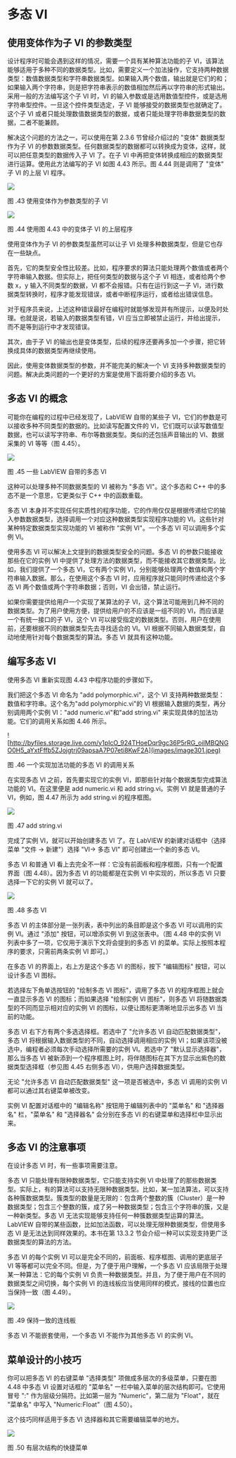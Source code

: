 # 多态 VI

## 使用变体作为子 VI 的参数类型

设计程序时可能会遇到这样的情况，需要一个具有某种算法功能的子 VI，该算法能够适用于多种不同的数据类型。比如，需要定义一个加法操作，它支持两种数据类型：数值数据类型和字符串数据类型。如果输入两个数值，输出就是它们的和；如果输入两个字符串，则是把字符串表示的数值相加然后再以字符串的形式输出。采用一般的方法编写这个子 VI 时，VI 的输入参数或是选用数值型控件，或是选用字符串型控件。一旦这个控件类型选定，子 VI 能够接受的数据类型也就确定了。这个子 VI 或者只能处理数值数据类型的数据，或者只能处理字符串数据类型的数据，二者不能兼顾。

解决这个问题的方法之一，可以使用在第 2.3.6 节曾经介绍过的 "变体" 数据类型作为子 VI 的参数数据类型。任何数据类型的数据都可以转换成为变体，这样，就可以把任意类型的数据传入子 VI 了。在子 VI 中再把变体转换成相应的数据类型进行运算。使用此方法编写的子 VI 如图
4.43 所示。图 4.44 则是调用了 "变体" 子 VI 的上层 VI 程序。

![](images/image298.png)

图 .43 使用变体作为参数类型的子 VI

![](images/image299.png)

图 .44 使用图 4.43 中的变体子 VI 的上层程序

使用变体作为子 VI 的参数类型虽然可以让子 VI 处理多种数据类型，但是它也存在一些缺点。

首先，它的类型安全性比较差。比如，程序要求的算法只能处理两个数值或者两个字符串输入数据。但实际上，把任何类型的数据与这个子 VI 相连，或者给两个参数 x，y 输入不同类型的数据，VI 都不会报错。只有在运行到这一子 VI，进行数据类型转换时，程序才能发现错误，或者中断程序运行，或者给出错误信息。

对于程序员来说，上述这种错误最好在编程时就能够发现并有所提示，以便及时处理。也就是说，若输入的数据类型有错，VI 应当立即被禁止运行，并给出提示，而不是等到运行中才发现错误。

其次，由于子 VI 的输出也是变体类型，后续的程序还要再多加一个步骤，把它转换成具体的数据类型再继续使用。

因此，使用变体数据类型的参数，并不能完美的解决一个 VI 支持多种数据类型的问题。解决此类问题的一个更好的方案是使用下面将要介绍的多态 VI。

## 多态 VI 的概念

可能你在编程的过程中已经发现了，LabVIEW 自带的某些子 VI，它们的参数是可以接收多种不同类型的数据的。比如读写配置文件的 VI，它们既可以读写数值型数据，也可以读写字符串、布尔等数据类型。类似的还包括声音输出的 VI、数据采集的 VI 等等（图
4.45）。

![](images/image300.png)

图 .45 一些 LabVIEW 自带的多态 VI

这种可以处理多种不同数据类型的 VI 被称为 "多态 VI"。这个多态和 C++ 中的多态不是一个意思，它更类似于 C++ 中的函数重载。

多态 VI 本身并不实现任何实质性的程序功能，它的作用仅仅是根据传递给它的输入参数数据类型，选择调用一个对应这种数据类型实现程序功能的 VI。这些针对某种特定数据类型实现功能的 VI 被称作 "实例 VI"。一个多态 VI 可以调用多个实例 VI。

使用多态 VI 可以解决上文提到的数据类型安全的问题。多态 VI 的参数只能接收那些在它的实例 VI 中提供了处理方法的数据类型，而不能接收其它数据类型。比如，我们提供了一个多态 VI，它有两个实例 VI，分别能够处理两个数值和两个字符串输入数据。那么，在使用这个多态 VI 时，应用程序就只能同时传递给这个多态 VI 两个数值或两个字符串数据；否则，VI 会出错，禁止运行。

如果你需要提供给用户一个实现了某算法的子 VI，这个算法可能用到几种不同的数据类型。为了用户使用方便，提供给用户的不应该是一组不同的 VI，而应该是一个有统一接口的子 VI，这个 VI 可以接受指定的数据类型。否则，用户在使用前，还要根据不同的数据类型先去寻找适合的 VI。VI 根据不同输入数据类型，自动地使用针对每个数据类型的算法。多态 VI 就具有这种功能。

## 编写多态 VI

使用多态 VI 重新实现图 4.43 中程序功能的步骤如下。

我们把这个多态 VI 命名为 "add
polymorphic.vi"，这个 VI 支持两种数据类型：数值和字符串。这个名为"add
polymorphic.vi"的 VI 根据输入数据的类型，再分别调用两个实例 VI："add
numeric.vi"和"add string.vi" 来实现具体的加法功能。它们的调用关系如图
4.46 所示。

![http://byfiles.storage.live.com/y1pIcO_924THoeDqr9gc36P5rRG_oiIMBQNGO0H5_aYxtFffb5ZJojgtrj09apsaA7P07eti8KwF2A](images/image301.jpeg)

图 .46 一个实现加法功能的多态 VI 的调用关系

在实现多态 VI 之前，首先要实现它的实例 VI，即那些针对每个数据类型完成算法功能的 VI。在这里便是 add
numeric.vi 和 add string.vi。实例 VI 就是普通的子 VI，例如，图 4.47 所示为 add
string.vi 的程序框图。

![](images/image302.png)

图 .47 add string.vi

完成了实例 VI，就可以开始创建多态 VI 了。在 LabVIEW 的新建对话框中（选择菜单 "文件 -\> 新建"）选择 "VI-\> 多态 VI" 即可创建出一个新的多态 VI。

多态 VI 和普通 VI 看上去完全不一样：它没有前面板和程序框图，只有一个配置界面（图
4.48）。因为多态 VI 的功能都是在实例 VI 中实现的，所以多态 VI 只要选择一下它的实例 VI 就可以了。

![](images/image303.png)

图 .48 多态 VI

多态 VI 的主体部分是一张列表，表中列出的条目即是这个多态 VI 可以调用的实例 VI。通过 "添加" 按钮，可以增添实例 VI 到这张表中。（图
4.48 中的实例 VI 列表中多了一项，它仅用于演示下文将会提到的多态 VI 的菜单。实际上按照本程序的要求，只需前两条实例 VI 即可。）

在多态 VI 的界面上，右上方是这个多态 VI 的图标，按下 "编辑图标" 按钮，可以设计多态 VI 图标。

若选择左下角单选按钮的 "绘制多态 VI 图标"，调用了多态 VI 的程序框图上就会一直显示多态 VI 的图标；而如果选择 "绘制实例 VI 图标"，则多态 VI 将随数据类型的不同而显示相对应的实例 VI 的图标，以便让图标更清晰地显示出多态 VI 当前的功能。

多态 VI 右下方有两个多选选择框。若选中了 "允许多态 VI 自动匹配数据类型"，多态 VI 将根据输入数据类型的不同，自动选择调用相应的实例 VI；如果该项没被选中，编程者必须每次手动选择所需要的实例 VI。若选中了 "默认显示选择器"，那么当多态 VI 被新添到一个程序框图上时，将伴随图标在其下方显示出紫色的数据类型选择框（参见图
4.45 右侧多态 VI），供用户选择数据类型。

无论 "允许多态 VI 自动匹配数据类型" 这一项是否被选中，多态 VI 调用的实例 VI 都可以通过其右键菜单被改变。

实例 VI 配置对话框中的 "编辑名称" 按钮用于编辑列表中的 "菜单名" 和 "选择器名" 栏，"菜单名" 和 "选择器名" 会分别在多态 VI 的右键菜单和选择栏中显示出来。

## 多态 VI 的注意事项

在设计多态 VI 时，有一些事项需要注意。

多态 VI 只能处理有限种数据类型，它只能支持实例 VI 中处理了的那些数据类型。实际上，有的算法可以支持无限种数据类型。比如，某一加法算法，可以支持各种簇数据类型。簇类型的数量是无限的：包含两个整数的簇（Cluster）是一种数据类型；包含三个整数的簇，成了另一种数据类型；包含三个字符串的簇，又是一种新类型。多态 VI 无法实现能够支持任何一种簇数据类型运算的算法。LabVIEW 自带的某些函数，比如加法函数，可以处理无限种数据类型，但使用多态 VI 是无法达到同样效果的。本书在第 13.3.2 节会介绍一种可以实现支持更广泛数据类型的算法的方法。

多态 VI 的每个实例 VI 可以是完全不同的，前面板、程序框图、调用的更底层子 VI 等等都可以完全不同。但是，为了便于用户理解，一个多态 VI 应该局限于处理某一种算法：它的每个实例 VI 负责一种数据类型。并且，为了便于用户在不同的数据类型之间切换，每个实例 VI 的连线板应当使用同样的模式，接线的位置也应当保持一致（图
4.49）。

![](images/image304.png)

图 .49 保持一致的连线板

多态 VI 不能嵌套使用，一个多态 VI 不能作为其他多态 VI 的实例 VI。

## 菜单设计的小技巧

你可以把多态 VI 的右键菜单 "选择类型" 项做成多层次的多级菜单，只要在图
4.48 中多态 VI 设置对话框的 "菜单名" 一栏中输入菜单的层次结构即可。它使用冒号 ":" 作为层级分隔符。比如第一层为 "Numeric"，第二层为 "Float"，就在 "菜单名" 中写入 "Numeric:Float"（图
4.50）。

这个技巧同样适用于多态 VI 选择器和其它需要编辑菜单的地方。

![](images/image305.png)

图 .50 有层次结构的快捷菜单